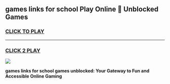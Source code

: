 
## games links for school Play Online 👋 Unblocked Games
<h3>
<a href="https://news.freeplayer.one?title=games_links_for_school&ref=17GH">CLICK TO PLAY</a></h3>
<hr>

<h3>
<a href="https://news.freeplayer.one?title=games_links_for_school&ref=17GH">CLICK 2 PLAY</a>
  
</h3>

<a href="https://news.freeplayer.one?title=games_links_for_school&ref=17GH/"><img src="https://clearcache.store/games.png"></a>


**games links for school games unblocked: Your Gateway to Fun and Accessible Online Gaming**
